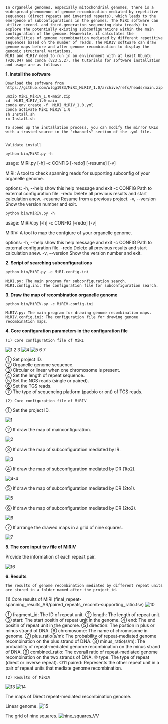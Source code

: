     In organelle genomes, especially mitochondrial genomes, there is a widespread phenomenon of genome recombination mediated by repetitive sequences (direct repeats and inverted repeats), which leads to the emergence of subconfigurations in the genomes. The MiRI software can utilize second- and third-generation sequencing data (reads) to explore the potentially existing subconfigurations within the main configuration of the genome. Meanwhile, it calculates the probabilities of genome recombination mediated by different repetitive sequences based on the number of reads. The MiRIV software can draw genome maps before and after genome recombination to display the genomic structural variations.
    MiRI and MiRIV need to run in an environment with at least Ubuntu (v20.04) and conda (v23.5.2). The tutorials for software installation and usage are as follows:

**1. Install the software**

    Download the software from https://github.com/wlqg1983/MiRI_MiRIV_1.0/archive/refs/heads/main.zip

    unzip MiRI_MiRIV_1.0-main.zip
    cd  MiRI_MiRIV_1.0-main
    conda env create -f  MiRI_MiRIV_1.0.yml
    conda activate MiRI_MiRIV_1.0
    sh Install.sh
    rm Install.sh
    
    To speed up the installation process, you can modify the mirror URLs with a trusted source in the "channels" section of the .yml file. 


    Validate install

    python bin/MiRI.py -h
usage: MiRI.py [-h] -c CONFIG [-redo] [-resume] [-v]

MiRI: A tool to check spanning reads for supporting subconfig of your organelle genome.

options:
  -h, --help     show this help message and exit
  -c CONFIG      Path to external configuration file.
  -redo          Delete all previous results and start calculation anew.
  -resume        Resume from a previous project.
  -v, --version  Show the version number and exit.

    python bin/MiRIV.py -h
usage: MiRIV.py [-h] -c CONFIG [-redo] [-v]

MiRIV: A tool to map the confgiure of your organelle genome.

options:
  -h, --help     show this help message and exit
  -c CONFIG      Path to external configuration file.
  -redo          Delete all previous results and start calculation anew.
  -v, --version  Show the version number and exit.



**2. Script of searching subconfigurations**

    python bin/MiRI.py -c MiRI.config.ini
    
    MiRI.py: The main program for subconfiguration search.    
    MiRI.config.ini: The configuration file for subconfiguration search.


**3. Draw the map of recombination organelle genome**

    python bin/MiRIV.py -c MiRIV.config.ini
    
    MiRIV.py: The main program for drawing genome recombination maps.
    MiRIV.config.ini: The configuration file for drawing genome recombination maps.
    

**4. Core configuration parameters in the configuration file**
  
    (1) Core configuration file of MiRI
![1 2 3](https://github.com/user-attachments/assets/1b8531bb-2afd-4f75-ae68-b9abf7bbb8d2)
![4](https://github.com/user-attachments/assets/cbee84a6-757f-40c1-8be3-319695dff202)
![5 6 7](https://github.com/user-attachments/assets/1c3031b7-8d18-486c-8c2d-259a46075ae9)

① Set project ID.  
② Organelle genome sequence.  
③ Circular or linear when one chromosome is present.  
④ Set the length of repeat sequence.  
⑤ Set the NGS reads (single or paired).  
⑥ Set the TGS reads.  
⑦ The type of sequencing platform (pacbio or ont) of TGS reads.


    (2) Core configuration file of MiRIV
    
① Set the project ID.

![1](https://github.com/user-attachments/assets/458090df-cd1f-49ea-8925-b674e7924801)

② If draw the map of mainconfiguration.

![2](https://github.com/user-attachments/assets/31c126fc-ad1a-4673-944d-688324011518)

③ If draw the map of subconfiguration mediated by IR.

![3](https://github.com/user-attachments/assets/95d695cd-406f-4022-9cc4-e6d9901d573d)

④ If draw the map of subconfiguration mediated by DR (1to2).

![4-4](https://github.com/user-attachments/assets/953aac22-3942-4667-ae16-fc6e760c203f)

⑤ If draw the map of subconfiguration mediated by DR (2to1).

![5](https://github.com/user-attachments/assets/fd8888c0-0cbf-461c-bbc7-2d8e40ca2f94)

⑥ If draw the map of subconfiguration mediated by DR (2to2).

![6](https://github.com/user-attachments/assets/4893bb2f-a5d1-4273-835c-484f9904c6fc)

⑦ If arrange the drawed maps in a grid of nine squares.

![7](https://github.com/user-attachments/assets/a4d6e947-4562-431c-a993-13268a3d1b97)


**5. The core input tsv file of MiRIV**

Provide the information of each repeat pair.

![16](https://github.com/user-attachments/assets/f0cdbf80-9173-4a3c-b016-86f9e9981574)


**6. Results**

    The results of genome recombination mediated by different repeat units are stored in a folder named after the project_id.
    
(1) Core results of MiRI (final_repeat-spanning_results_AR/paired_repeats_recomb-supporting_ratio.tsv)
![10](https://github.com/user-attachments/assets/3e620ae4-5afd-47bc-91b2-6398874ddc0f)

① fragment_id: The ID of repeat unit. 
② length: The length of repeat unit.
③ start: The start positin of repeat unit in the genome.
④ end: The end positin of repeat unit in the genome.
⑤ direction: The postion in plus or minus strand of DNA.
⑥ chromosome: The name of chromosome in genome.
⑦ plus_ratio(s/m): The probability of repeat-mediated genome recombination on the plus strand of DNA.
⑧ minus_ratio(s/m): The probability of repeat-mediated genome recombination on the minus strand of DNA.
⑨ combined_ratio: The overall ratio of repeat-mediated genome recombination on the two strands of DNA.
⑩ type: The type of repeat (direct or inverse repeat).
○11 paired: Represents the other repeat unit in a pair of repeat units that mediate genome recombination.

    (2) Results of MiRIV

![13](https://github.com/user-attachments/assets/06688f10-42a7-4e49-8e91-6d97ed34acce)
![14](https://github.com/user-attachments/assets/7c131b36-61fd-4fbc-a7a7-4100dd7dcc81)

The maps of Direct repeat-mediated recombination genome.

Linear genome.
![15](https://github.com/user-attachments/assets/48fbbf6d-1c14-491e-bdc6-d617fd68ac81)

The grid of nine squares.
![nine_squares_VV](https://github.com/user-attachments/assets/b12e443b-68a5-4512-b64b-a00874525c67)

